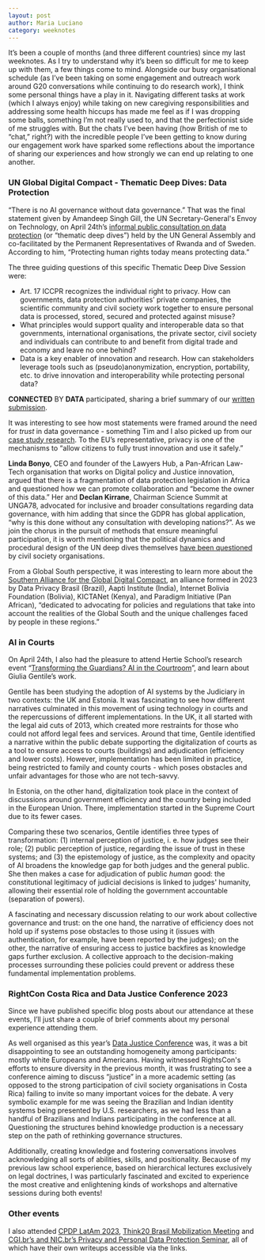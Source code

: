 ```yaml
---
layout: post
author: Maria Luciano
category: weeknotes
---
```


It’s been a couple of months (and three different countries) since my last weeknotes. As I try to understand why it’s been so difficult for me to keep up with them, a few things come to mind. Alongside our busy organisational schedule (as I’ve been taking on some engagement and outreach work around G20 conversations while continuing to do research work), I think some personal things have a play in it. Navigating different tasks at work (which I always enjoy) while taking on new caregiving responsibilities and addressing some health hiccups has made me feel as if I was dropping some balls, something I’m not really used to, and that the perfectionist side of me struggles with. But the chats I’ve been having (how British of me to “chat,” right?) with the incredible people I’ve been getting to know during our engagement work have sparked some reflections about the importance of sharing our experiences and how strongly we can end up relating to one another.

### UN Global Digital Compact - Thematic Deep Dives: Data Protection
“There is no AI governance without data governance.” That was the final statement given by Amandeep Singh Gill, the UN Secretary-General's Envoy on Technology, on April 24th’s [informal public consultation on data protection](https://www.un.org/techenvoy/sites/www.un.org.techenvoy/files/CoFacilitators-letter_GDC-thematic_deep_dive_24_April.pdf) (or “thematic deep dives”) held by the UN General Assembly and co-facilitated by the Permanent Representatives of Rwanda and of Sweden. According to him, “Protecting human rights today means protecting data.”

The three guiding questions of this specific Thematic Deep Dive Session were: 
* Art. 17 ICCPR recognizes the individual right to privacy. How can governments, data protection authorities’ private companies, the scientific community and civil society work together to ensure personal data is processed, stored, secured and protected against misuse?
* What principles would support quality and interoperable data so that governments, international organisations, the private sector, civil society and individuals can contribute to and benefit from digital trade and economy and leave no one behind?
* Data is a key enabler of innovation and research. How can stakeholders leverage tools such as (pseudo)anonymization, encryption, portability, etc. to drive innovation and interoperability while protecting personal data?

**CONNECTED** BY **DATA** participated, sharing a brief summary of our [written submission](https://docs.google.com/document/d/1okAwM6KE4tD6RDSSJgeaiE0vi45y5a93EUK2uAGw9rY/edit#heading=h.jgmduqp1336).

It was interesting to see how most statements were framed around the need for _trust_ in data governance - something Tim and I also picked up from our [case study research](https://connectedbydata.org/cases). To the EU’s representative, privacy is one of the mechanisms to “allow citizens to fully trust innovation and use it safely.”

**Linda Bonyo**, CEO and founder of the Lawyers Hub, a Pan-African Law-Tech organisation that works on Digital policy and Justice innovation, argued that there is a fragmentation of data protection legislation in Africa and questioned how we can promote collaboration and “become the owner of this data.” Her and **Declan Kirrane**, Chairman Science Summit at UNGA78, advocated for inclusive and broader consultations regarding data governance, with him adding that since the GDPR has global application, “why is this done without any consultation with developing nations?”. As we join the chorus in the pursuit of methods that ensure meaningful participation, it is worth mentioning that the political dynamics and procedural design of the UN deep dives themselves [have been questioned](https://www.article19.org/resources/civil-society-global-digital-compact/) by civil society organisations. 

From a Global South perspective, it was interesting to learn more about the [Southern Alliance for the Global Digital Compact](https://www.un.org/techenvoy/sites/www.un.org.techenvoy/files/GDC-submission_Southern_Alliance.pdf), an alliance formed in 2023 by Data Privacy Brasil (Brazil), Aapti Institute (India), Internet Bolivia Foundation (Bolivia), KICTANet (Kenya), and Paradigm Initiative (Pan African), “dedicated to advocating for policies and regulations that take into account the realities of the Global South and the unique challenges faced by people in these regions.” 

### AI in Courts
On April 24th, I also had the pleasure to attend Hertie School’s research event “[Transforming the Guardians? AI in the Courtroom](https://www.youtube.com/watch?v=dKOUEgtsWGw)”, and learn about Giulia Gentile’s work.

Gentile has been studying the adoption of AI systems by the Judiciary in two contexts: the UK and Estonia. It was fascinating to see how different narratives culminated in this movement of using technology in courts and the repercussions of different implementations. In the UK, it all started with the legal aid cuts of 2013, which created more restraints for those who could not afford legal fees and services. Around that time, Gentile identified a narrative within the public debate supporting the digitalization of courts as a tool to ensure access to courts (buildings) and adjudication (efficiency and lower costs). However, implementation has been limited in practice, being restricted to family and county courts - which poses obstacles and unfair advantages for those who are not tech-savvy.

In Estonia, on the other hand, digitalization took place in the context of discussions around government efficiency and the country being included in the European Union. There, implementation started in the Supreme Court due to its fewer cases.

Comparing these two scenarios, Gentile identifies three types of transformation: (1) internal perception of justice, i. e. how judges see their role; (2) public perception of justice, regarding the issue of trust in these systems; and (3) the epistemology of justice, as the complexity and opacity of AI broadens the knowledge gap for both judges and the general public. She then makes a case for adjudication of public _human_ good: the constitutional legitimacy of judicial decisions is linked to judges' humanity, allowing their essential role of holding the government accountable (separation of powers).

A fascinating and necessary discussion relating to our work about collective governance and trust: on the one hand, the narrative of efficiency does not hold up if systems pose obstacles to those using it (issues with authentication, for example, have been reported by the judges); on the other, the narrative of ensuring access to justice backfires as knowledge gaps further exclusion. A collective approach to the decision-making processes surrounding these policies could prevent or address these fundamental implementation problems.

### RightCon Costa Rica and Data Justice Conference 2023
Since we have published specific blog posts about our attendance at these events, I’ll just share a couple of brief comments about my personal experience attending them.

As well organised as this year’s [Data Justice Conference](https://connectedbydata.org/events/2023-06-19-data-justice-conference) was, it was a bit disappointing to see an outstanding homogeneity among participants: mostly white Europeans and Americans. Having witnessed RightsCon's efforts to ensure diversity in the previous month, it was frustrating to see a conference aiming to discuss “justice” in a more academic setting (as opposed to the strong participation of civil society organisations in Costa Rica) failing to invite so many important voices for the debate. A very symbolic example for me was seeing the Brazilian and Indian identity systems being presented by U.S. researchers, as we had less than a handful of Brazilians and Indians participating in the conference at all. Questioning the structures behind knowledge production is a necessary step on the path of rethinking governance structures.

Additionally, creating knowledge and fostering conversations involves acknowledging all sorts of abilities, skills, and positionality. Because of my previous law school experience, based on hierarchical lectures exclusively on legal doctrines, I was particularly fascinated and excited to experience the most creative and enlightening kinds of workshops and alternative sessions during both events!

### Other events
I also attended [CPDP LatAm 2023](https://connectedbydata.org/events/2023-07-19-cpdp-latam), [Think20 Brasil Mobilization Meeting](https://connectedbydata.org/events/2023-08-10-think20-brasil-mobilization) and [CGI.br’s and NIC.br’s Privacy and Personal Data Protection Seminar](https://connectedbydata.org/events/2023-08-14-privacy-personal-data-protection-seminar), all of which have their own writeups accessible via the links. 